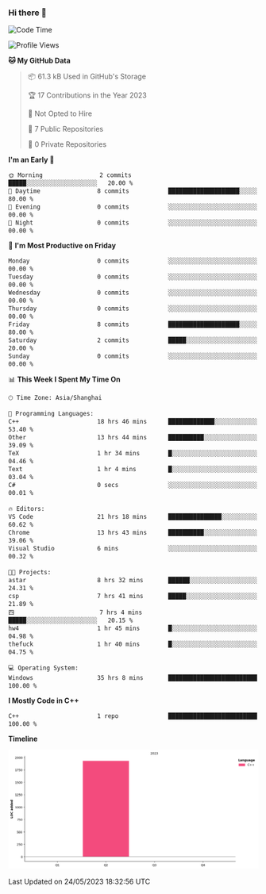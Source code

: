 ### Hi there 👋

<!--START_SECTION:waka-->
![Code Time](http://img.shields.io/badge/Code%20Time-68%20hrs%2043%20mins-blue)

![Profile Views](http://img.shields.io/badge/Profile%20Views-2-blue)

**🐱 My GitHub Data** 

> 📦 61.3 kB Used in GitHub's Storage 
 > 
> 🏆 17 Contributions in the Year 2023
 > 
> 🚫 Not Opted to Hire
 > 
> 📜 7 Public Repositories 
 > 
> 🔑 0 Private Repositories 
 > 
**I'm an Early 🐤** 

```text
🌞 Morning                2 commits           █████░░░░░░░░░░░░░░░░░░░░   20.00 % 
🌆 Daytime                8 commits           ████████████████████░░░░░   80.00 % 
🌃 Evening                0 commits           ░░░░░░░░░░░░░░░░░░░░░░░░░   00.00 % 
🌙 Night                  0 commits           ░░░░░░░░░░░░░░░░░░░░░░░░░   00.00 % 
```
📅 **I'm Most Productive on Friday** 

```text
Monday                   0 commits           ░░░░░░░░░░░░░░░░░░░░░░░░░   00.00 % 
Tuesday                  0 commits           ░░░░░░░░░░░░░░░░░░░░░░░░░   00.00 % 
Wednesday                0 commits           ░░░░░░░░░░░░░░░░░░░░░░░░░   00.00 % 
Thursday                 0 commits           ░░░░░░░░░░░░░░░░░░░░░░░░░   00.00 % 
Friday                   8 commits           ████████████████████░░░░░   80.00 % 
Saturday                 2 commits           █████░░░░░░░░░░░░░░░░░░░░   20.00 % 
Sunday                   0 commits           ░░░░░░░░░░░░░░░░░░░░░░░░░   00.00 % 
```


📊 **This Week I Spent My Time On** 

```text
🕑︎ Time Zone: Asia/Shanghai

💬 Programming Languages: 
C++                      18 hrs 46 mins      █████████████░░░░░░░░░░░░   53.40 % 
Other                    13 hrs 44 mins      ██████████░░░░░░░░░░░░░░░   39.09 % 
TeX                      1 hr 34 mins        █░░░░░░░░░░░░░░░░░░░░░░░░   04.46 % 
Text                     1 hr 4 mins         █░░░░░░░░░░░░░░░░░░░░░░░░   03.04 % 
C#                       0 secs              ░░░░░░░░░░░░░░░░░░░░░░░░░   00.01 % 

🔥 Editors: 
VS Code                  21 hrs 18 mins      ███████████████░░░░░░░░░░   60.62 % 
Chrome                   13 hrs 43 mins      ██████████░░░░░░░░░░░░░░░   39.06 % 
Visual Studio            6 mins              ░░░░░░░░░░░░░░░░░░░░░░░░░   00.32 % 

🐱‍💻 Projects: 
astar                    8 hrs 32 mins       ██████░░░░░░░░░░░░░░░░░░░   24.31 % 
csp                      7 hrs 41 mins       █████░░░░░░░░░░░░░░░░░░░░   21.89 % 
四                        7 hrs 4 mins        █████░░░░░░░░░░░░░░░░░░░░   20.15 % 
hw4                      1 hr 45 mins        █░░░░░░░░░░░░░░░░░░░░░░░░   04.98 % 
thefuck                  1 hr 40 mins        █░░░░░░░░░░░░░░░░░░░░░░░░   04.75 % 

💻 Operating System: 
Windows                  35 hrs 8 mins       █████████████████████████   100.00 % 
```

**I Mostly Code in C++** 

```text
C++                      1 repo              █████████████████████████   100.00 % 
```



**Timeline**

![Lines of Code chart](https://raw.githubusercontent.com/AimerYoung/AimerYoung/main/assets/bar_graph.png)


 Last Updated on 24/05/2023 18:32:56 UTC
<!--END_SECTION:waka-->

<!--
**AimerYoung/AimerYoung** is a ✨ _special_ ✨ repository because its `README.md` (this file) appears on your GitHub profile.

Here are some ideas to get you started:

- 🔭 I’m currently working on ...
- 🌱 I’m currently learning ...
- 👯 I’m looking to collaborate on ...
- 🤔 I’m looking for help with ...
- 💬 Ask me about ...
- 📫 How to reach me: ...
- 😄 Pronouns: ...
- ⚡ Fun fact: ...
-->
